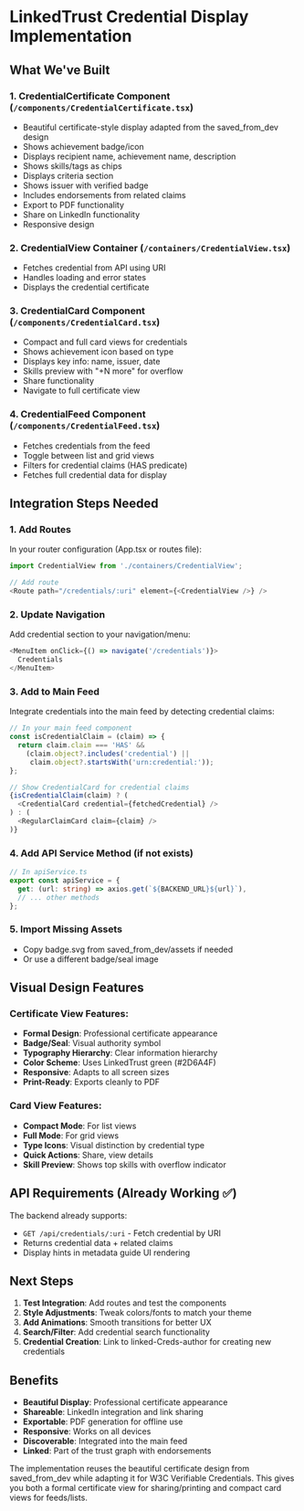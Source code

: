 # LinkedTrust Credential Display Implementation

## What We've Built

### 1. **CredentialCertificate Component** (`/components/CredentialCertificate.tsx`)
- Beautiful certificate-style display adapted from the saved_from_dev design
- Shows achievement badge/icon
- Displays recipient name, achievement name, description
- Shows skills/tags as chips
- Displays criteria section
- Shows issuer with verified badge
- Includes endorsements from related claims
- Export to PDF functionality
- Share on LinkedIn functionality
- Responsive design

### 2. **CredentialView Container** (`/containers/CredentialView.tsx`)
- Fetches credential from API using URI
- Handles loading and error states
- Displays the credential certificate

### 3. **CredentialCard Component** (`/components/CredentialCard.tsx`)
- Compact and full card views for credentials
- Shows achievement icon based on type
- Displays key info: name, issuer, date
- Skills preview with "+N more" for overflow
- Share functionality
- Navigate to full certificate view

### 4. **CredentialFeed Component** (`/components/CredentialFeed.tsx`)
- Fetches credentials from the feed
- Toggle between list and grid views
- Filters for credential claims (HAS predicate)
- Fetches full credential data for display

## Integration Steps Needed

### 1. **Add Routes**
In your router configuration (App.tsx or routes file):
```typescript
import CredentialView from './containers/CredentialView';

// Add route
<Route path="/credentials/:uri" element={<CredentialView />} />
```

### 2. **Update Navigation**
Add credential section to your navigation/menu:
```typescript
<MenuItem onClick={() => navigate('/credentials')}>
  Credentials
</MenuItem>
```

### 3. **Add to Main Feed**
Integrate credentials into the main feed by detecting credential claims:
```typescript
// In your main feed component
const isCredentialClaim = (claim) => {
  return claim.claim === 'HAS' && 
    (claim.object?.includes('credential') || 
     claim.object?.startsWith('urn:credential:'));
};

// Show CredentialCard for credential claims
{isCredentialClaim(claim) ? (
  <CredentialCard credential={fetchedCredential} />
) : (
  <RegularClaimCard claim={claim} />
)}
```

### 4. **Add API Service Method** (if not exists)
```typescript
// In apiService.ts
export const apiService = {
  get: (url: string) => axios.get(`${BACKEND_URL}${url}`),
  // ... other methods
};
```

### 5. **Import Missing Assets**
- Copy badge.svg from saved_from_dev/assets if needed
- Or use a different badge/seal image

## Visual Design Features

### Certificate View Features:
- **Formal Design**: Professional certificate appearance
- **Badge/Seal**: Visual authority symbol
- **Typography Hierarchy**: Clear information hierarchy
- **Color Scheme**: Uses LinkedTrust green (#2D6A4F)
- **Responsive**: Adapts to all screen sizes
- **Print-Ready**: Exports cleanly to PDF

### Card View Features:
- **Compact Mode**: For list views
- **Full Mode**: For grid views
- **Type Icons**: Visual distinction by credential type
- **Quick Actions**: Share, view details
- **Skill Preview**: Shows top skills with overflow indicator

## API Requirements (Already Working ✅)

The backend already supports:
- `GET /api/credentials/:uri` - Fetch credential by URI
- Returns credential data + related claims
- Display hints in metadata guide UI rendering

## Next Steps

1. **Test Integration**: Add routes and test the components
2. **Style Adjustments**: Tweak colors/fonts to match your theme
3. **Add Animations**: Smooth transitions for better UX
4. **Search/Filter**: Add credential search functionality
5. **Credential Creation**: Link to linked-Creds-author for creating new credentials

## Benefits

- **Beautiful Display**: Professional certificate appearance
- **Shareable**: LinkedIn integration and link sharing
- **Exportable**: PDF generation for offline use
- **Responsive**: Works on all devices
- **Discoverable**: Integrated into the main feed
- **Linked**: Part of the trust graph with endorsements

The implementation reuses the beautiful certificate design from saved_from_dev while adapting it for W3C Verifiable Credentials. This gives you both a formal certificate view for sharing/printing and compact card views for feeds/lists.